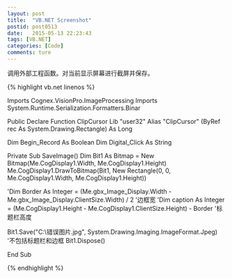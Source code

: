 ```yaml
---
layout: post
title:  "VB.NET Screenshot"
postid: post0513
date:   2015-05-13 22:23:43
tags: [VB.NET]
categories: [Code]
comments: ture
---
```

调用外部工程函数。对当前显示屏幕进行截屏并保存。

<!--more-->

{% highlight vb.net linenos %}

Imports Cognex.VisionPro.ImageProcessing
Imports System.Runtime.Serialization.Formatters.Binar

Public Declare Function ClipCursor Lib "user32" Alias "ClipCursor" (ByRef rec As System.Drawing.Rectangle) As Long

Dim Begin_Record As Boolean
Dim Digital_Click As String

Private Sub SaveImage()
  Dim Bit1 As Bitmap = New Bitmap(Me.CogDisplay1.Width, Me.CogDisplay1.Height)
  Me.CogDisplay1.DrawToBitmap(Bit1, New Rectangle(0, 0, Me.CogDisplay1.Width, Me.CogDisplay1.Height))

  'Dim Border As Integer = (Me.gbx_Image_Display.Width - Me.gbx_Image_Display.ClientSize.Width) / 2 '边框宽
  'Dim caption As Integer = (Me.CogDisplay1.Height - Me.CogDisplay1.ClientSize.Height) - Border '标题栏高度

  Bit1.Save("C:\\错误图片.jpg", System.Drawing.Imaging.ImageFormat.Jpeg) '不包括标题栏和边框
  Bit1.Dispose()

End Sub

{% endhighlight %}
